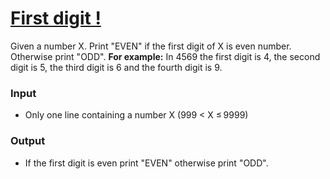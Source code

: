 # [First digit !](https://codeforces.com/group/MWSDmqGsZm/contest/219158/problem/P)

Given a number X. Print "EVEN" if the first digit of X is even number. Otherwise print "ODD".
**For example:** In 4569 the first digit is 4, the second digit is 5, the third digit is 6 and the fourth digit is 9.

### Input

- Only one line containing a number X (999 < X ≤ 9999)

### Output

- If the first digit is even print "EVEN" otherwise print "ODD".